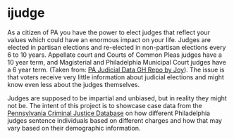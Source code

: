 # ijudge

As a citizen of PA you have the power to elect judges that reflect your values which could have an enormous impact on 
your life. Judges are elected in partisan elections and re-elected in non-partisan elections every 6 to 10 years. 
Appellate court and Courts of Common Pleas judges have a 10 year term, and Magisterial and Philadelphia Municipal Court 
judges have a 6 year term. (Taken from: [PA Judicial Data GH Repo by Joy](https://github.com/pm0kjp/pa-judicial-data?tab=readme-ov-file#judges-are-elected-but-voters-dont-know-squat)). 
The issue is that voters receive very little information about judicial elections and might know even less about the 
judges themselves.

Judges are supposed to be impartial and unbiased, but in reality they might not be. The intent of this project is to 
showcase case data from the [Pennsylvania Criminal Justice Database](https://ujsportal.pacourts.us/) on how different 
Philadelphia judges sentence individuals based on different charges and how that may vary based on their demographic 
information. 

